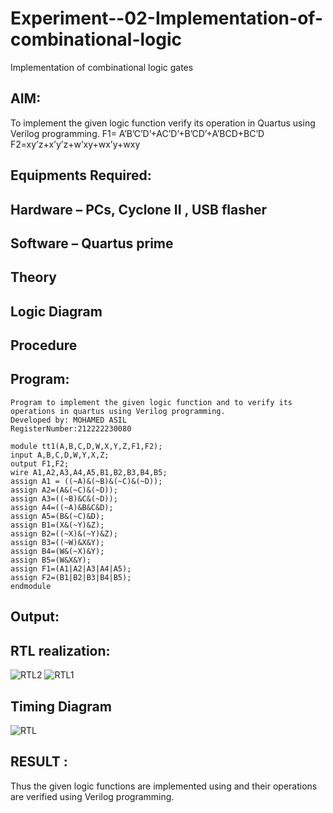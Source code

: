 # Experiment--02-Implementation-of-combinational-logic
Implementation of combinational logic gates
 
## AIM:
To implement the given logic function verify its operation in Quartus using Verilog programming.
 F1= A’B’C’D’+AC’D’+B’CD’+A’BCD+BC’D
F2=xy’z+x’y’z+w’xy+wx’y+wxy
 
 
 
## Equipments Required:
## Hardware – PCs, Cyclone II , USB flasher
## Software – Quartus prime


## Theory
 

## Logic Diagram
## Procedure
## Program:
```
Program to implement the given logic function and to verify its operations in quartus using Verilog programming.
Developed by: MOHAMED ASIL
RegisterNumber:212222230080  
```
```
module tt1(A,B,C,D,W,X,Y,Z,F1,F2);
input A,B,C,D,W,Y,X,Z;
output F1,F2;
wire A1,A2,A3,A4,A5,B1,B2,B3,B4,B5;
assign A1 = ((~A)&(~B)&(~C)&(~D));
assign A2=(A&(~C)&(~D));
assign A3=((~B)&C&(~D));
assign A4=((~A)&B&C&D);
assign A5=(B&(~C)&D);
assign B1=(X&(~Y)&Z);
assign B2=((~X)&(~Y)&Z);
assign B3=((~W)&X&Y);
assign B4=(W&(~X)&Y);
assign B5=(W&X&Y);
assign F1=(A1|A2|A3|A4|A5);
assign F2=(B1|B2|B3|B4|B5);
endmodule
```
## Output:

## RTL realization:

![RTL2](https://user-images.githubusercontent.com/119476247/234773359-aa3416d9-a0d5-49a6-80dc-979cb1474e4f.png)
![RTL1](https://user-images.githubusercontent.com/119476247/234773404-a41f3489-a601-4da8-9864-d01a50ad7b72.png)

## Timing Diagram
![RTL](https://user-images.githubusercontent.com/119476247/234773735-0b9060e3-fdb0-4da1-92ea-de5041d9a4ed.png)

## RESULT :
Thus the given logic functions are implemented using  and their operations are verified using Verilog programming.
